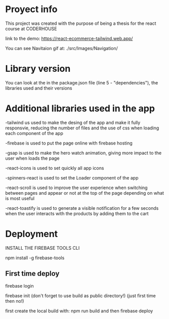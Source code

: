 # Proyect info

This project was created with the purpose of being a thesis for the react course at CODERHOUSE 

link to the demo: https://react-ecommerce-tailwind.web.app/

You can see Navitaion gif at: ./src/Images/Navigation/


# Library version

You can look at the in the package.json file (line 5 - "dependencies"), the libraries used and their versions


# Additional libraries used in the app

-tailwind us used to make the desing of the app and make it fully responsvie, reducing the number of files and the use of css when loading each component of the app

-firebase is used to put the page online with firebase hosting

-gsap is used to make the hero watch animation, giving more impact to the user when loads the page

-react-icons is used to set quickly all app icons

-spinners-react is used to set the Loader component of the app

-react-scroll is used to improve the user experience when switching between pages and appear or not at the top of the page depending on what is most useful

-react-toastify is used to generate a visible notification for a few seconds when the user interacts with the products by adding them to the cart


# Deployment

INSTALL THE FIREBASE TOOLS CLI

npm install -g firebase-tools


## First time deploy

firebase login

firebase init
(don't forget to use build as public directory!)
(just first time then no!)

first create the local build with: npm run build 
and then firebase deploy

